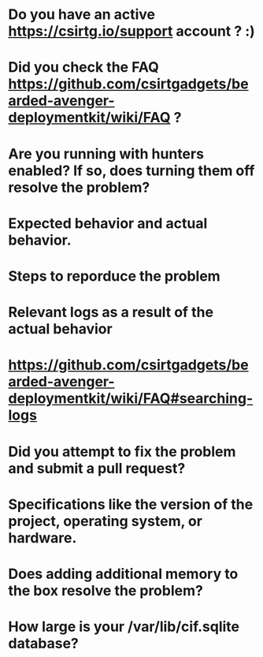 # Do you have an active https://csirtg.io/support account ? :)

# Did you check the FAQ https://github.com/csirtgadgets/bearded-avenger-deploymentkit/wiki/FAQ ?

# Are you running with hunters enabled? If so, does turning them off resolve the problem?

# Expected behavior and actual behavior.

# Steps to reporduce the problem

# Relevant logs as a result of the actual behavior
# https://github.com/csirtgadgets/bearded-avenger-deploymentkit/wiki/FAQ#searching-logs

# Did you attempt to fix the problem and submit a pull request?

# Specifications like the version of the project, operating system, or hardware.

# Does adding additional memory to the box resolve the problem?

# How large is your /var/lib/cif.sqlite database?
